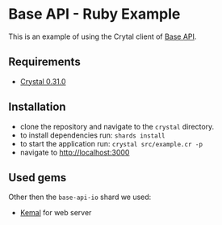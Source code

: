 # Base API - Ruby Example

This is an example of using the Crytal client of [Base API](https://www.base-api.io).

## Requirements

- [Crystal 0.31.0](https://crystal-lang.org)

## Installation

- clone the repository and navigate to the `crystal` directory.
- to install dependencies run: `shards install`
- to start the application run: `crystal src/example.cr -p`
- navigate to [http://localhost:3000](http://localhost:3000)

## Used gems

Other then the `base-api-io` shard we used:

- [Kemal](https://kemalcr.com) for web server
